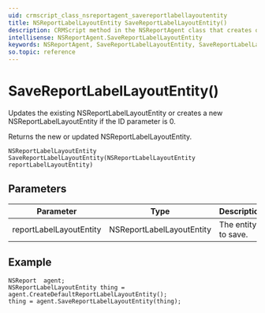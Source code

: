 ```yaml
---
uid: crmscript_class_nsreportagent_savereportlabellayoutentity
title: NSReportLabelLayoutEntity SaveReportLabelLayoutEntity()
description: CRMScript method in the NSReportAgent class that creates or updates an NSReportLabelLayoutEntity
intellisense: NSReportAgent.SaveReportLabelLayoutEntity
keywords: NSReportAgent, SaveReportLabelLayoutEntity, SaveReportLabelLayoutEntity(NSReportLabelLayoutEntity)
so.topic: reference
---
```


# SaveReportLabelLayoutEntity()

Updates the existing NSReportLabelLayoutEntity or creates a new NSReportLabelLayoutEntity if the ID parameter is 0.

Returns the new or updated NSReportLabelLayoutEntity.

`NSReportLabelLayoutEntity SaveReportLabelLayoutEntity(NSReportLabelLayoutEntity reportLabelLayoutEntity)`

## Parameters

| Parameter | Type | Description |
|---|---|---|
| reportLabelLayoutEntity | NSReportLabelLayoutEntity | The entity to save. |

## Example

```crmscript
NSReport  agent;
NSReportLabelLayoutEntity thing = agent.CreateDefaultReportLabelLayoutEntity();
thing = agent.SaveReportLabelLayoutEntity(thing);
```
